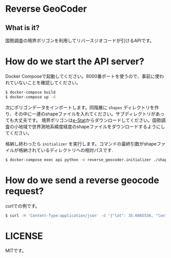 # Reverse GeoCoder
## What is it?
国勢調査の境界ポリゴンを利用してリバースジオコードが引けるAPIです。

# How do we start the API server?
Docker Composeで起動してください。8000番ポートを使うので、事前に使われていないことを確認してください。

```bash
$ docker-compose build
$ docker-compose up -d
```

次にポリゴンデータをインポートします。同階層に `shapes` ディレクトリを作り、その中に一連のshapeファイルを入れてください。サブディレクトリがあっても大丈夫です。
境界ポリゴンは[e-Stat](https://www.e-stat.go.jp/gis/statmap-search?page=1&type=2&aggregateUnitForBoundary=A&toukeiCode=00200521&toukeiYear=2015&serveyId=A002005212015&coordsys=1&format=shape)からダウンロードしてください。国勢調査の小地域で世界測地系緯度経度のshapeファイルをダウンロードするようにしてください。

格納し終わったら `initializer` を実行します。コマンドの最終引数がshapeファイルが格納されているディレクトリへの相対パスです.

```bash
$ docker-compose exec api python -m reverse_geocoder.initializer ./shapes
```

# How do we send a reverse geocode request?
curlでの例です。

```bash
$ curl -H 'Content-Type:application/json' -d '{"lat": 35.6065536, "lon": 140.1035262}' http://localhost:8000/reverse_geocode
```

# LICENSE
MITです。
